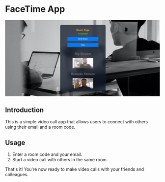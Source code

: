 # FaceTime App

![App Screenshot](client/4.jpg)

## Introduction

This is a simple video call app that allows users to connect with others using their email and a room code.

## Usage

1. Enter a room code and your email.
2. Start a video call with others in the same room.

That's it! You're now ready to make video calls with your friends and colleagues.